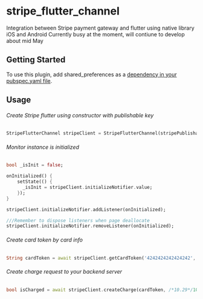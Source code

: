 # stripe_flutter_channel

Integration between Stripe payment gateway and flutter using native library iOS and Android
Currently busy at the moment, will contiune to develop about mid May

## Getting Started
To use this plugin, add shared_preferences as a [dependency in your pubspec.yaml file](https://flutter.io/platform-plugins/).

Usage
---
###### Create Stripe flutter using constructor with publishable key
```dart
StripeFlutterChannel stripeClient = StripeFlutterChannel(stripePublishableKey, backendServerLink);
```

###### Monitor instance is initialized
```dart
bool _isInit = false;

onInitialized() {
    setState(() {
      _isInit = stripeClient.initializeNotifier.value;
    });
}

stripeClient.initializeNotifier.addListener(onInitialized);

///Remember to dispose listeners when page deallocate
stripeClient.initializeNotifier.removeListener(onInitialized);
```

###### Create card token by card info
```dart
String cardToken = await stripeClient.getCardToken('4242424242424242', 5, 2020, '123');
```

###### Create charge request to your backend server
```dart
bool isCharged = await stripeClient.createCharge(cardToken, /*10.29*/1029, chargeRequestId: 'YOUR_CHARGE_REQUEST_ID')
```
